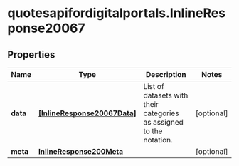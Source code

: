 # quotesapifordigitalportals.InlineResponse20067

## Properties

Name | Type | Description | Notes
------------ | ------------- | ------------- | -------------
**data** | [**[InlineResponse20067Data]**](InlineResponse20067Data.md) | List of datasets with their categories as assigned to the notation. | [optional] 
**meta** | [**InlineResponse200Meta**](InlineResponse200Meta.md) |  | [optional] 


